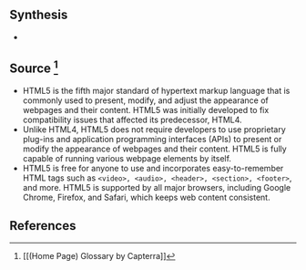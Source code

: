 ## Synthesis
- 
## Source [^1]
- HTML5 is the fifth major standard of hypertext markup language that is commonly used to present, modify, and adjust the appearance of webpages and their content. HTML5 was initially developed to fix compatibility issues that affected its predecessor, HTML4.
- Unlike HTML4, HTML5 does not require developers to use proprietary plug-ins and application programming interfaces (APIs) to present or modify the appearance of webpages and their content. HTML5 is fully capable of running various webpage elements by itself.
- HTML5 is free for anyone to use and incorporates easy-to-remember HTML tags such as `<video>, <audio>, <header>, <section>, <footer>`, and more. HTML5 is supported by all major browsers, including Google Chrome, Firefox, and Safari, which keeps web content consistent.
## References

[^1]: [[(Home Page) Glossary by Capterra]]